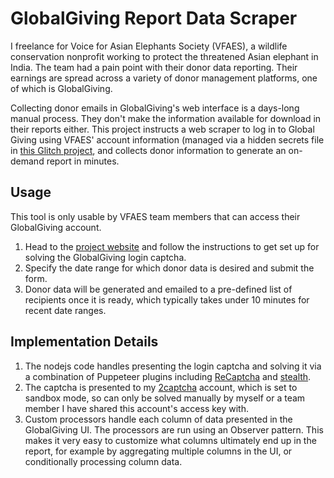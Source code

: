 # GlobalGiving Report Data Scraper
I freelance for Voice for Asian Elephants Society (VFAES), a wildlife conservation nonprofit working to protect the threatened Asian elephant in India. The team had a pain point with their donor data reporting. Their earnings are spread across a variety of donor management platforms, one of which is GlobalGiving.

Collecting donor emails in GlobalGiving's web interface is a days-long manual process. They don't make the information available for download in their reports either. This project instructs a web scraper to log in to Global Giving using VFAES' account information (managed via a hidden secrets file in [this Glitch project](https://glitch.com/edit/#!/fortunate-likeable-confidence), and collects donor information to generate an on-demand report in minutes.

## Usage
This tool is only usable by VFAES team members that can access their GlobalGiving account.
1. Head to the [project website](fortunate-likeable-confidence.glitch.me/) and follow the instructions to get set up for solving the GlobalGiving login captcha.
1. Specify the date range for which donor data is desired and submit the form.
1. Donor data will be generated and emailed to a pre-defined list of recipients once it is ready, which typically takes under 10 minutes for recent date ranges.

## Implementation Details
1. The nodejs code handles presenting the login captcha and solving it via a combination of Puppeteer plugins including [ReCaptcha](https://www.npmjs.com/package/puppeteer-extra-plugin-recaptcha) and [stealth](https://www.npmjs.com/package/puppeteer-extra-plugin-stealth).
1. The captcha is presented to my [2captcha](https://2captcha.com/) account, which is set to sandbox mode, so can only be solved manually by myself or a team member I have shared this account's access key with.
1. Custom processors handle each column of data presented in the GlobalGiving UI. The processors are run using an Observer pattern. This makes it very easy to customize what columns ultimately end up in the report, for example by aggregating multiple columns in the UI, or conditionally processing column data.
